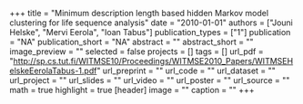 +++
title = "Minimum description length based hidden Markov model clustering for life sequence analysis"
date = "2010-01-01"
authors = ["Jouni Helske", "Mervi Eerola", "Ioan Tabus"]
publication_types = ["1"]
publication = "NA"
publication_short = "NA"
abstract = ""
abstract_short = ""
image_preview = ""
selected = false
projects = []
tags = []
url_pdf = "http://sp.cs.tut.fi/WITMSE10/Proceedings/WITMSE2010_Papers/WITMSEHelskeEerolaTabus-1.pdf"
url_preprint = ""
url_code = ""
url_dataset = ""
url_project = ""
url_slides = ""
url_video = ""
url_poster = ""
url_source = ""
math = true
highlight = true
[header]
image = ""
caption = ""
+++
